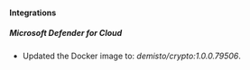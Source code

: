 #### Integrations
##### Microsoft Defender for Cloud
- Updated the Docker image to: *demisto/crypto:1.0.0.79506*.

